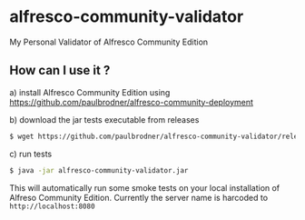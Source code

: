 # alfresco-community-validator
My Personal Validator of Alfresco Community Edition

## How can I use it ?

a) install Alfresco Community Edition using https://github.com/paulbrodner/alfresco-community-deployment

b) download the jar tests executable from releases
```bash
$ wget https://github.com/paulbrodner/alfresco-community-validator/releases/download/5.2.N-0.0.1/alfresco-community-validator-5.2.N-0.0.1-all-tests.jar -O alfresco-community-validator.jar
```

c) run tests

```bash
$ java -jar alfresco-community-validator.jar
```

This will automatically run some smoke tests on your local installation of Alfreso Community Edition. 
Currently the server name is harcoded to `http://localhost:8080`
